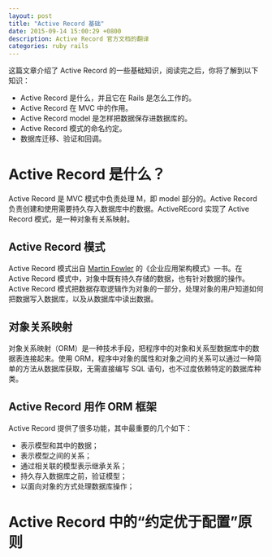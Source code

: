 ```yaml
---
layout: post
title: "Active Record 基础"
date: 2015-09-14 15:00:29 +0800
description: Active Record 官方文档的翻译
categories: ruby rails
---
```


这篇文章介绍了 Active Record 的一些基础知识，阅读完之后，你将了解到以下知识：

* Active Record 是什么，并且它在 Rails 是怎么工作的。
* Active Record 在 MVC 中的作用。
* Active Record model 是怎样把数据保存进数据库的。
* Active Record 模式的命名约定。
* 数据库迁移、验证和回调。

# Active Record 是什么？

Active Record 是 MVC 模式中负责处理 M，即 model 部分的。Active Record 负责创建和使用需要持久存入数据库中的数据。ActiveREcord 实现了 Active Record 模式，是一种对象有关系映射。

## Active Record 模式

Active Record 模式出自 [Martin Fowler](http://www.martinfowler.com/eaaCatalog/activeRecord.html) 的《企业应用架构模式》一书。在 Active Record 模式中，对象中既有持久存储的数据，也有针对数据的操作。 Active Record 模式把数据存取逻辑作为对象的一部分，处理对象的用户知道如何把数据写入数据库，以及从数据库中读出数据。

## 对象关系映射

对象关系映射（ORM）是一种技术手段，把程序中的对象和关系型数据库中的数据表连接起来。使用 ORM，程序中对象的属性和对象之间的关系可以通过一种简单的方法从数据库获取，无需直接编写 SQL 语句，也不过度依赖特定的数据库种类。

## Active Record 用作 ORM 框架

Active Record 提供了很多功能，其中最重要的几个如下：

* 表示模型和其中的数据；
* 表示模型之间的关系；
* 通过相关联的模型表示继承关系；
* 持久存入数据库之前，验证模型；
* 以面向对象的方式处理数据库操作；

# Active Record 中的“约定优于配置”原则

